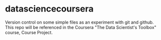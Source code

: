 datasciencecoursera
===================

Version control on some simple files as an experiment with git and github.
This repo will be referenced in the Coursera "The Data Scientist's Toolbox" course, Course Project.
